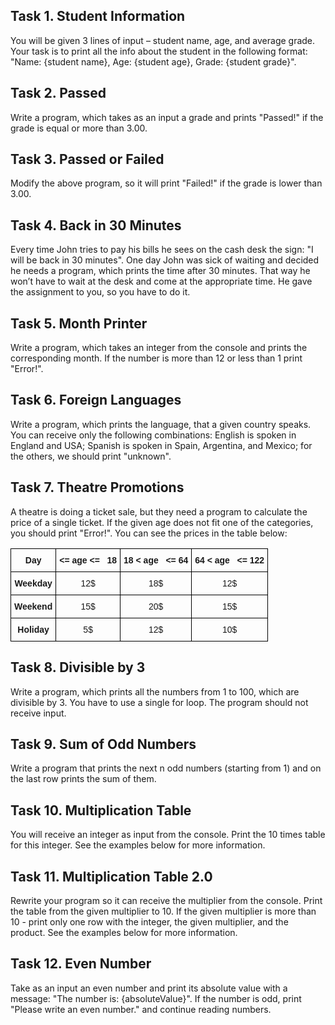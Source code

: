 ## Task 1. Student Information

You will be given 3 lines of input – student name, age, and average grade. Your task is to print all the info about the student in the following format: "Name: {student name}, Age: {student age}, Grade: {student grade}".



## Task 2. Passed

Write a program, which takes as an input a grade and prints "Passed!" if the grade is equal or more than 3.00.



## Task 3. Passed or Failed

Modify the above program, so it will print "Failed!" if the grade is lower than 3.00.



## Task 4. Back in 30 Minutes

Every time John tries to pay his bills he sees on the cash desk the sign: "I will be back in 30 minutes". One day John was sick of waiting and decided he needs a program, which prints the time after 30 minutes. That way he won’t have to wait at the desk and come at the appropriate time. He gave the assignment to you, 
so you have to do it.



## Task 5. Month Printer

Write a program, which takes an integer from the console and prints the corresponding month. 
If the number is more than 12 or less than 1 print "Error!".



## Task 6. Foreign Languages

Write a program, which prints the language, that a given country speaks. You can receive only the following combinations: English is spoken in England and USA; Spanish is spoken in Spain, Argentina, and Mexico; for the others, we should print "unknown".



## Task 7. Theatre Promotions

A theatre is doing a ticket sale, but they need a program to calculate the price of a single ticket. If the given age does not fit one of the categories, you should print "Error!". You can see the prices in the table below:

<table style="border-collapse:collapse;border-spacing:0" class="tg"><thead><tr><th style="border-color:black;border-style:solid;border-width:1px;font-family:Arial, sans-serif;font-size:14px;font-weight:bold;overflow:hidden;padding:10px 5px;text-align:center;vertical-align:middle;word-break:normal">Day</th><th style="border-color:black;border-style:solid;border-width:1px;font-family:Arial, sans-serif;font-size:14px;font-weight:bold;overflow:hidden;padding:10px 5px;text-align:center;vertical-align:middle;word-break:normal">&lt;= age &lt;=&nbsp;&nbsp;&nbsp;18</th><th style="border-color:black;border-style:solid;border-width:1px;font-family:Arial, sans-serif;font-size:14px;font-weight:bold;overflow:hidden;padding:10px 5px;text-align:center;vertical-align:middle;word-break:normal">18 &lt; age&nbsp;&nbsp;&nbsp;&lt;= 64</th><th style="border-color:black;border-style:solid;border-width:1px;font-family:Arial, sans-serif;font-size:14px;font-weight:bold;overflow:hidden;padding:10px 5px;text-align:center;vertical-align:middle;word-break:normal">64 &lt; age&nbsp;&nbsp;&nbsp;&lt;= 122</th></tr></thead><tbody><tr><td style="border-color:black;border-style:solid;border-width:1px;font-family:Arial, sans-serif;font-size:14px;font-weight:bold;overflow:hidden;padding:10px 5px;text-align:center;vertical-align:middle;word-break:normal">Weekday</td><td style="border-color:black;border-style:solid;border-width:1px;font-family:Arial, sans-serif;font-size:14px;overflow:hidden;padding:10px 5px;text-align:center;vertical-align:middle;word-break:normal">12$</td><td style="border-color:black;border-style:solid;border-width:1px;font-family:Arial, sans-serif;font-size:14px;overflow:hidden;padding:10px 5px;text-align:center;vertical-align:middle;word-break:normal">18$</td><td style="border-color:black;border-style:solid;border-width:1px;font-family:Arial, sans-serif;font-size:14px;overflow:hidden;padding:10px 5px;text-align:center;vertical-align:middle;word-break:normal">12$</td></tr><tr><td style="border-color:black;border-style:solid;border-width:1px;font-family:Arial, sans-serif;font-size:14px;font-weight:bold;overflow:hidden;padding:10px 5px;text-align:center;vertical-align:middle;word-break:normal">Weekend</td><td style="border-color:black;border-style:solid;border-width:1px;font-family:Arial, sans-serif;font-size:14px;overflow:hidden;padding:10px 5px;text-align:center;vertical-align:middle;word-break:normal">15$</td><td style="border-color:black;border-style:solid;border-width:1px;font-family:Arial, sans-serif;font-size:14px;overflow:hidden;padding:10px 5px;text-align:center;vertical-align:middle;word-break:normal">20$</td><td style="border-color:black;border-style:solid;border-width:1px;font-family:Arial, sans-serif;font-size:14px;overflow:hidden;padding:10px 5px;text-align:center;vertical-align:middle;word-break:normal">15$</td></tr><tr><td style="border-color:black;border-style:solid;border-width:1px;font-family:Arial, sans-serif;font-size:14px;font-weight:bold;overflow:hidden;padding:10px 5px;text-align:center;vertical-align:middle;word-break:normal">Holiday</td><td style="border-color:black;border-style:solid;border-width:1px;font-family:Arial, sans-serif;font-size:14px;overflow:hidden;padding:10px 5px;text-align:center;vertical-align:middle;word-break:normal">5$</td><td style="border-color:black;border-style:solid;border-width:1px;font-family:Arial, sans-serif;font-size:14px;overflow:hidden;padding:10px 5px;text-align:center;vertical-align:middle;word-break:normal">12$</td><td style="border-color:black;border-style:solid;border-width:1px;font-family:Arial, sans-serif;font-size:14px;overflow:hidden;padding:10px 5px;text-align:center;vertical-align:middle;word-break:normal">10$</td></tr></tbody></table>



## Task 8. Divisible by 3

Write a program, which prints all the numbers from 1 to 100, which are divisible by 3. You have to use a single for loop. The program should not receive input.



## Task 9. Sum of Odd Numbers

Write a program that prints the next n odd numbers (starting from 1) and on the last row prints the sum of them.



## Task 10. Multiplication Table

You will receive an integer as input from the console. Print the 10 times table for this integer. See the examples below for more information.



## Task 11. Multiplication Table 2.0

Rewrite your program so it can receive the multiplier from the console. Print the table from the given multiplier to 10. If the given multiplier is more than 10 - print only one row with the integer, the given multiplier, and the product. See the examples below for more information.



## Task 12. Even Number

Take as an input an even number and print its absolute value with a message: "The number is: {absoluteValue}". If the number is odd, print "Please write an even number." and continue reading numbers.